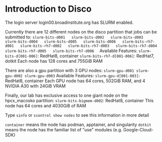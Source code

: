 # Introduction to Disco

The login server login00.broadinstitute.org has SLURM enabled.

Currently there are 12 different nodes on the disco partition that jobs can be submitted to:
`
slurm-bits-d001  
slurm-bits-d002  
slurm-bits-d003  
slurm-bits-d004  
slurm-bits-d005  
slurm-bits-d006  
slurm-bits-rh7-d001  
slurm-bits-rh7-d002  
slurm-bits-rh7-d003  
slurm-bits-rh7-d004  
slurm-bits-rh7-d005  
slurm-bits-rh7-d006  
`
Available Features:
`slurm-bits-d[001-006]`: RedHat8, container
`slurm-bits-rh7-d[001-006]`: RedHat7, dotkit
Each node has 128 cores and 755GiB RAM

There are also a gpu partition with 3 GPU nodes:
`
slurm-gpu-d001
slurm-gpu-d002
slurm-gpu-d003
`
Available Features:
`slurm-gpu-d[001-003]`: RedHat8, container
Each GPU node has 64 cores, 502GiB RAM, and 4 NVIDIA A30 with 24GiB VRAM

Finally, our lab has exclusive access to one giant node on the hpcx_macosko partition:
`slurm-bits-bigmem-d002`: RedHat8, container
This node has 64 cores and 4030GiB of RAM

Type `sinfo` or `scontrol show nodes` to see this information in more detail

`container` means the node has podman, apptainer, and singularity
`dotkit` means the node has the familiar list of "use" modules (e.g. Google-Cloud-SDK)
